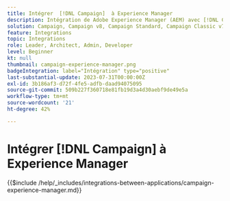 ```yaml
---
title: Intégrer  [!DNL Campaign]  à Experience Manager 
description: Intégration de Adobe Experience Manager (AEM) avec [!DNL Campaign] pour créer et gérer des campagnes par e-mail.
solution: Campaign, Campaign v8, Campaign Standard, Campaign Classic v7, Experience Manager, Experience Manager Forms
feature: Integrations
topic: Integrations
role: Leader, Architect, Admin, Developer
level: Beginner
kt: null
thumbnail: campaign-experience-manager.png
badgeIntegration: label="Intégration" type="positive"
last-substantial-update: 2023-07-31T00:00:00Z
exl-id: 3b186af3-d72f-4fe5-adfb-daad94075095
source-git-commit: 509b227f360718e81fb19d3a4d30aebf9de49e5a
workflow-type: tm+mt
source-wordcount: '21'
ht-degree: 42%

---
```


# Intégrer [!DNL Campaign] à Experience Manager 

{{$include /help/_includes/integrations-between-applications/campaign-experience-manager.md}}
